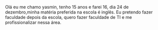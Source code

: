 Olá eu me chamo yasmin, tenho 15 anos e farei 16, dia 24 de dezembro,minha matéria preferida na escola é inglês.
Eu pretendo fazer faculdade depois da escola, quero fazer faculdade de TI e me profissionalizar nessa área.  
